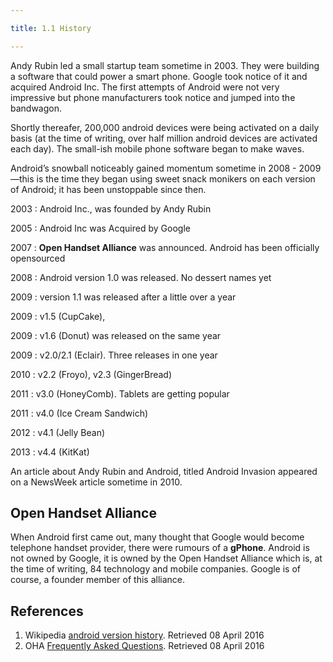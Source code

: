 ```yaml
---

title: 1.1 History

---
```


Andy Rubin led a small startup team sometime in 2003. They were building a software that could power a smart phone. Google took notice of it and acquired Android Inc. The first attempts of Android were not very impressive but phone manufacturers took notice and jumped into the bandwagon.

Shortly thereafer, 200,000 android devices were being activated on a daily basis (at the time of writing, over half million android devices are activated each day). The small-ish mobile phone software began to make waves.

Android’s snowball noticeably gained momentum sometime in 2008 - 2009—this is the time they began using sweet snack monikers on each version of Android; it has been unstoppable since then.

2003
: Android Inc., was founded by Andy Rubin

2005
: Android Inc was Acquired by Google

2007
: **Open Handset Alliance** was announced. Android has been officially opensourced

2008
: Android version 1.0 was released. No dessert names yet

2009
: version 1.1 was released after a little over a year

2009
: v1.5 (CupCake), 

2009
: v1.6 (Donut) was released on the same year

2009
: v2.0/2.1 (Eclair). Three releases in one year

2010
: v2.2 (Froyo), v2.3 (GingerBread)

2011
: v3.0 (HoneyComb). Tablets are getting popular

2011
: v4.0 (Ice Cream Sandwich)

2012
: v4.1 (Jelly Bean)

2013
: v4.4 (KitKat)

An article about Andy Rubin and Android, titled Android Invasion appeared on a NewsWeek article sometime in 2010.

## Open Handset Alliance

When Android first came out, many thought that Google would become telephone handset provider, there were rumours of a **gPhone**. Android is not owned by Google, it is owned by the Open Handset Alliance which is, at the time of writing, 84 technology and mobile companies. Google is of course, a founder member of this alliance.


## References

1. Wikipedia [android version history](https://en.wikipedia.org/wiki/Android_version_history). Retrieved 08 April 2016
2. OHA [Frequently Asked Questions](http://www.openhandsetalliance.com/oha_faq.html). Retrieved 08 April 2016